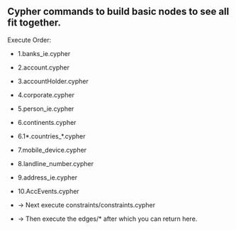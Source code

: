 ## Cypher commands to build basic nodes to see all fit together.

Execute Order:

- 1.banks_ie.cypher
- 2.account.cypher
- 3.accountHolder.cypher
- 4.corporate.cypher
- 5.person_ie.cypher
- 6.continents.cypher
- 6.1*.countries_*.cypher
- 7.mobile_device.cypher
- 8.landline_number.cypher
- 9.address_ie.cypher
- 10.AccEvents.cypher

- -> Next execute  constraints/constraints.cypher
- -> Then execute the edges/* after which you can return here. 
